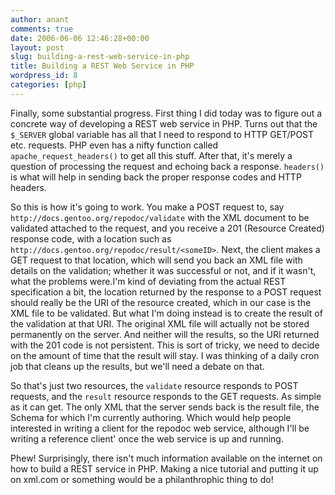 ```yaml
---
author: anant
comments: true
date: 2006-06-06 12:46:28+00:00
layout: post
slug: building-a-rest-web-service-in-php
title: Building a REST Web Service in PHP
wordpress_id: 8
categories: [php]
---
```


Finally, some substantial progress. First thing I did today was to figure out
a concrete way of developing a REST web service in PHP. Turns out that the
`$_SERVER` global variable has all that I need to respond to HTTP GET/POST
etc. requests. PHP even has a nifty function called
`apache_request_headers()` to get all this stuff. After that, it's merely a
question of processing the request and echoing back a response. `headers()`
is what will help in sending back the proper response codes and HTTP headers.

So this is how it's going to work. You make a POST request to, say
`http://docs.gentoo.org/repodoc/validate` with the XML document to be
validated attached to the request, and you receive a 201 (Resource Created)
response code, with a location such as
`http://docs.gentoo.org/repodoc/result/<someID>`. Next, the client makes a
GET request to that location, which will send you back an XML file with
details on the validation; whether it was successful or not, and if it
wasn't, what the problems were.I'm kind of deviating from the actual REST
specification a bit, the location returned by the response to a POST request
should really be the URI of the resource created, which in our case is the
XML file to be validated. But what I'm doing instead is to create the result
of the validation at that URI. The original XML file will actually not be
stored permanently on the server. And neither will the results, so the URI
returned with the 201 code is not persistent. This is sort of tricky, we need
to decide on the amount of time that the result will stay. I was thinking of
a daily cron job that cleans up the results, but we'll need a debate on that.

So that's just two resources, the `validate` resource responds to POST
requests, and the `result` resource responds to the GET requests. As simple
as it can get. The only XML that the server sends back is the result file,
the Schema for which I'm currently authoring. Which would help people
interested in writing a client for the repodoc web service, although I'll be
writing a reference client' once the web service is up and running.

Phew! Surprisingly, there isn't much information available on the internet on
how to build a REST service in PHP. Making a nice tutorial and putting it up
on xml.com or something would be a philanthrophic thing to do!
